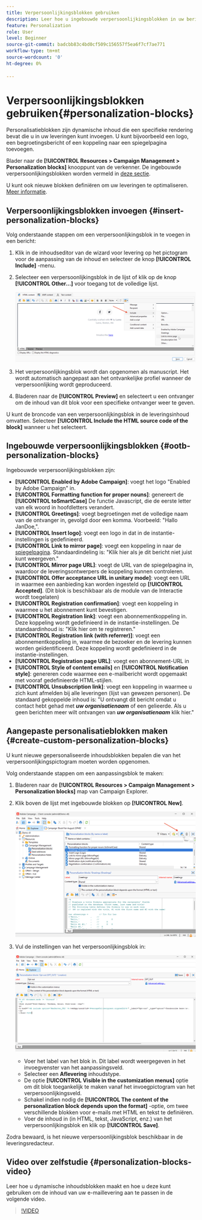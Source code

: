 ```yaml
---
title: Verpersoonlijkingsblokken gebruiken
description: Leer hoe u ingebouwde verpersoonlijkingsblokken in uw berichtinhoud kunt gebruiken
feature: Personalization
role: User
level: Beginner
source-git-commit: badcbb83c4bd0cf509c156557f5ea6f7cf7ae771
workflow-type: tm+mt
source-wordcount: '0'
ht-degree: 0%

---
```



# Verpersoonlijkingsblokken gebruiken{#personalization-blocks}

Personalisatieblokken zijn dynamische inhoud die een specifieke rendering bevat die u in uw leveringen kunt invoegen. U kunt bijvoorbeeld een logo, een begroetingsbericht of een koppeling naar een spiegelpagina toevoegen.

Blader naar de **[!UICONTROL Resources > Campaign Management > Personalization blocks]** knooppunt van de verkenner. De ingebouwde verpersoonlijkingsblokken worden vermeld in [deze sectie](#ootb-personalization-blocks).

U kunt ook nieuwe blokken definiëren om uw leveringen te optimaliseren. [Meer informatie](#create-custom-personalization-blocks).

## Verpersoonlijkingsblokken invoegen {#insert-personalization-blocks}

Volg onderstaande stappen om een verpersoonlijkingsblok in te voegen in een bericht:

1. Klik in de inhoudseditor van de wizard voor levering op het pictogram voor de aanpassing van de inhoud en selecteer de knop **[!UICONTROL Include]** -menu.
1. Selecteer een verpersoonlijkingsblok in de lijst of klik op de knop **[!UICONTROL Other...]** voor toegang tot de volledige lijst.

   ![](assets/perso-content-block.png)

1. Het verpersoonlijkingsblok wordt dan opgenomen als manuscript. Het wordt automatisch aangepast aan het ontvankelijke profiel wanneer de verpersoonlijking wordt geproduceerd.
1. Bladeren naar de **[!UICONTROL Preview]** en selecteert u een ontvanger om de inhoud van dit blok voor een specifieke ontvanger weer te geven.

U kunt de broncode van een verpersoonlijkingsblok in de leveringsinhoud omvatten. Selecteer **[!UICONTROL Include the HTML source code of the block]** wanneer u het selecteert.

## Ingebouwde verpersoonlijkingsblokken {#ootb-personalization-blocks}

Ingebouwde verpersoonlijkingsblokken zijn:

* **[!UICONTROL Enabled by Adobe Campaign]**: voegt het logo &quot;Enabled by Adobe Campaign&quot; in.
* **[!UICONTROL Formatting function for proper nouns]**: genereert de **[!UICONTROL toSmartCase]** De functie Javascript, die de eerste letter van elk woord in hoofdletters verandert.
* **[!UICONTROL Greetings]**: voegt begroetingen met de volledige naam van de ontvanger in, gevolgd door een komma. Voorbeeld: &quot;Hallo JanDoe,&quot;.
* **[!UICONTROL Insert logo]**: voegt een logo in dat in de instantie-instellingen is gedefinieerd.
* **[!UICONTROL Link to mirror page]**: voegt een koppeling in naar de [spiegelpagina](mirror-page.md). Standaardindeling is: &quot;Klik hier als je dit bericht niet juist kunt weergeven.&quot;
* **[!UICONTROL Mirror page URL]**: voegt de URL van de spiegelpagina in, waardoor de leveringsontwerpers de koppeling kunnen controleren.
* **[!UICONTROL Offer acceptance URL in unitary mode]**: voegt een URL in waarmee een aanbieding kan worden ingesteld op **[!UICONTROL Accepted]**. (Dit blok is beschikbaar als de module van de Interactie wordt toegelaten)
* **[!UICONTROL Registration confirmation]**: voegt een koppeling in waarmee u het abonnement kunt bevestigen.
* **[!UICONTROL Registration link]**: voegt een abonnementkoppeling in. Deze koppeling wordt gedefinieerd in de instantie-instellingen. De standaardinhoud is: &quot;Klik hier om te registreren.&quot;
* **[!UICONTROL Registration link (with referrer)]**: voegt een abonnementkoppeling in, waarmee de bezoeker en de levering kunnen worden geïdentificeerd. Deze koppeling wordt gedefinieerd in de instantie-instellingen.
* **[!UICONTROL Registration page URL]**: voegt een abonnement-URL in
* **[!UICONTROL Style of content emails]** en **[!UICONTROL Notification style]**: genereren code waarmee een e-mailbericht wordt opgemaakt met vooraf gedefinieerde HTML-stijlen.
* **[!UICONTROL Unsubscription link]**: voegt een koppeling in waarmee u zich kunt afmelden bij alle leveringen (lijst van gewezen personen). De standaard gekoppelde inhoud is: &quot;U ontvangt dit bericht omdat u contact hebt gehad met ***uw organisatienaam*** of een gelieerde. Als u geen berichten meer wilt ontvangen van ***uw organisatienaam*** klik hier.&quot;

## Aangepaste personalisatieblokken maken {#create-custom-personalization-blocks}

U kunt nieuwe gepersonaliseerde inhoudsblokken bepalen die van het verpersoonlijkingspictogram moeten worden opgenomen.

Volg onderstaande stappen om een aanpassingsblok te maken:

1. Bladeren naar de **[!UICONTROL Resources > Campaign Management > Personalization blocks]** map van Campaign Explorer.
1. Klik boven de lijst met ingebouwde blokken op **[!UICONTROL New]**.

   ![](assets/perso-new-block.png)

1. Vul de instellingen van het verpersoonlijkingsblok in:

   ![](assets/perso-custom-block.png)

   * Voer het label van het blok in. Dit label wordt weergegeven in het invoegvenster van het aanpassingsveld.
   * Selecteer een **Aflevering** inhoudstype.
   * De optie **[!UICONTROL Visible in the customization menus]** optie om dit blok toegankelijk te maken vanaf het invoegpictogram van het verpersoonlijkingsveld.
   * Schakel indien nodig de **[!UICONTROL The content of the personalization block depends upon the format]** -optie, om twee verschillende blokken voor e-mails met HTML en tekst te definiëren.
   * Voer de inhoud in (in HTML, tekst, JavaScript, enz.) van het verpersoonlijkingsblok en klik op **[!UICONTROL Save]**.

Zodra bewaard, is het nieuwe verpersoonlijkingsblok beschikbaar in de leveringsredacteur.

## Video over zelfstudie {#personalization-blocks-video}

Leer hoe u dynamische inhoudsblokken maakt en hoe u deze kunt gebruiken om de inhoud van uw e-maillevering aan te passen in de volgende video.

>[!VIDEO](https://video.tv.adobe.com/v/342088?quality=12)


